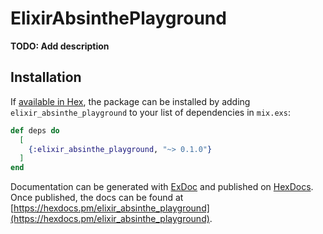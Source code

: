 # ElixirAbsinthePlayground

**TODO: Add description**

## Installation

If [available in Hex](https://hex.pm/docs/publish), the package can be installed
by adding `elixir_absinthe_playground` to your list of dependencies in `mix.exs`:

```elixir
def deps do
  [
    {:elixir_absinthe_playground, "~> 0.1.0"}
  ]
end
```

Documentation can be generated with [ExDoc](https://github.com/elixir-lang/ex_doc)
and published on [HexDocs](https://hexdocs.pm). Once published, the docs can
be found at [https://hexdocs.pm/elixir_absinthe_playground](https://hexdocs.pm/elixir_absinthe_playground).

